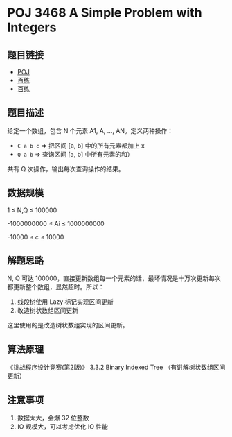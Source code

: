 # POJ 3468 A Simple Problem with Integers

## 题目链接

* [POJ](http://poj.org/problem?id=3468)
* [百练](http://bailian.openjudge.cn/practice/3439/)
* [百练](http://bailian.openjudge.cn/practice/3243/)

## 题目描述

给定一个数组，包含 N 个元素 A1, A, ..., AN。定义两种操作：

* `C a b c` => 把区间 [a, b] 中的所有元素都加上 x
* `Q a b` => 查询区间 [a, b] 中所有元素的和）

共有 Q 次操作，输出每次查询操作的结果。

## 数据规模

1 ≤ N,Q ≤ 100000

-1000000000 ≤ Ai ≤ 1000000000

-10000 ≤ c ≤ 10000

## 解题思路

N, Q 可达 100000，直接更新数组每一个元素的话，最坏情况是十万次更新每次都更新整个数组，显然超时。所以：

1. 线段树使用 Lazy 标记实现区间更新
2. 改造树状数组区间更新

这里使用的是改造树状数组实现的区间更新。

## 算法原理

《挑战程序设计竞赛(第2版)》 3.3.2 Binary Indexed Tree （有讲解树状数组区间更新）

## 注意事项

1. 数据太大，会爆 32 位整数
2. IO 规模大，可以考虑优化 IO 性能

